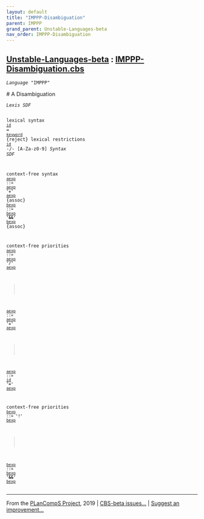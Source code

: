 ```yaml
---
layout: default
title: "IMPPP-Disambiguation"
parent: IMPPP
grand_parent: Unstable-Languages-beta
nav_order: IMPPP-Disambiguation
---
```


[Unstable-Languages-beta] : [IMPPP-Disambiguation.cbs]
-----------------------------

<div class="highlighter-rouge"><pre class="highlight"><code><i class="keyword">Language</i> <span id="Language_IMPPP">"IMPPP"</span></code></pre></div>
# <span id="SectionNumber_A">A</span> Disambiguation


<div class="highlighter-rouge"><pre class="highlight"><code><i class="keyword">Lexis</i> <i class="keyword">SDF</i>

lexical syntax 
  <code><span class="syn-name"><a href="../IMPPP-1/index.html#SyntaxName_id">id</a></span></code> = <code><span class="syn-name"><a href="../IMPPP-1/index.html#SyntaxName_keyword">keyword</a></span></code> {reject}
lexical restrictions
  <code><span class="syn-name"><a href="../IMPPP-1/index.html#SyntaxName_id">id</a></span></code> -/- [A-Za-z0-9]
<i class="keyword">Syntax</i> <i class="keyword">SDF</i>

context-free syntax
<code><i class="keyword"></i><i class="var"></i><span class="syn-name"><a href="../IMPPP-2/index.html#SyntaxName_aexp">aexp</a></span> ::= <span class="syn-name"><a href="../IMPPP-2/index.html#SyntaxName_aexp">aexp</a></span> <b class="atom">'+'</b> <span class="syn-name"><a href="../IMPPP-2/index.html#SyntaxName_aexp">aexp</a></span></code>  {assoc}
<code><i class="keyword"></i><i class="var"></i><span class="syn-name"><a href="../IMPPP-3/index.html#SyntaxName_bexp">bexp</a></span> ::= <span class="syn-name"><a href="../IMPPP-3/index.html#SyntaxName_bexp">bexp</a></span> <b class="atom">'&&'</b> <span class="syn-name"><a href="../IMPPP-3/index.html#SyntaxName_bexp">bexp</a></span></code> {assoc}

context-free priorities
<code><i class="keyword"></i><i class="var"></i><span class="syn-name"><a href="../IMPPP-2/index.html#SyntaxName_aexp">aexp</a></span> ::= <span class="syn-name"><a href="../IMPPP-2/index.html#SyntaxName_aexp">aexp</a></span> <b class="atom">'/'</b> <span class="syn-name"><a href="../IMPPP-2/index.html#SyntaxName_aexp">aexp</a></span></code>
>
<code><i class="keyword"></i><i class="var"></i><span class="syn-name"><a href="../IMPPP-2/index.html#SyntaxName_aexp">aexp</a></span> ::= <span class="syn-name"><a href="../IMPPP-2/index.html#SyntaxName_aexp">aexp</a></span> <b class="atom">'+'</b> <span class="syn-name"><a href="../IMPPP-2/index.html#SyntaxName_aexp">aexp</a></span></code>
>
<code><i class="keyword"></i><i class="var"></i><span class="syn-name"><a href="../IMPPP-2/index.html#SyntaxName_aexp">aexp</a></span> ::= <span class="syn-name"><a href="../IMPPP-1/index.html#SyntaxName_id">id</a></span> <b class="atom">'='</b> <span class="syn-name"><a href="../IMPPP-2/index.html#SyntaxName_aexp">aexp</a></span></code>

context-free priorities
<code><i class="keyword"></i><i class="var"></i><span class="syn-name"><a href="../IMPPP-3/index.html#SyntaxName_bexp">bexp</a></span> ::= <b class="atom">'!'</b> <span class="syn-name"><a href="../IMPPP-3/index.html#SyntaxName_bexp">bexp</a></span></code>
>
<code><i class="keyword"></i><i class="var"></i><span class="syn-name"><a href="../IMPPP-3/index.html#SyntaxName_bexp">bexp</a></span> ::= <span class="syn-name"><a href="../IMPPP-3/index.html#SyntaxName_bexp">bexp</a></span> <b class="atom">'&&'</b> <span class="syn-name"><a href="../IMPPP-3/index.html#SyntaxName_bexp">bexp</a></span></code></code></pre></div>



____

From the [PLanCompS Project], 2019 | [CBS-beta issues...] | [Suggest an improvement...]

[IMPPP-Disambiguation.cbs]: IMPPP-Disambiguation.cbs 
  "CBS SOURCE FILE"
[Funcons-beta]: /docs/Funcons-beta
 "FUNCONS-BETA"
[Unstable-Funcons-beta]: /docs/Unstable-Funcons-beta
  "UNSTABLE-FUNCONS-BETA"
[Languages-beta]: /docs/Languages-beta
  "LANGUAGES-BETA"
[Unstable-Languages-beta]: /docs/Unstable-Languages-beta
  "UNSTABLE-LANGUAGES-BETA"
[CBS-beta]:  "CBS-BETA"
[PLanCompS Project]: http://plancomps.org
  "PROGRAMMING LANGUAGE COMPONENTS AND SPECIFICATIONS PROJECT HOME PAGE"
[CBS-beta issues...]: https://github.com/plancomps/plancomps.github.io/issues
  "CBS-BETA ISSUE REPORTS ON GITHUB"
[Suggest an improvement...]: mailto:plancomps@gmail.com?Subject=CBS-beta%20-%20comment&Body=Re%3A%20CBS-beta%20specification%20at%20IMPPP/IMPPP-Disambiguation/IMPPP-Disambiguation.cbs%0A%0AComment/Query/Issue/Suggestion%3A%0A%0A%0ASignature%3A%0A 
  "GENERATE AN EMAIL TEMPLATE"
